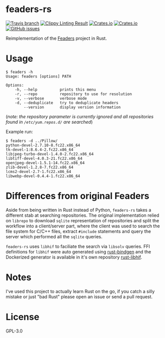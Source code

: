 # feaders-rs
[![Travis branch](https://travis-ci.org/shaded-enmity/feaders-rs.svg?branch=master)](https://travis-ci.org/shaded-enmity/feaders-rs)
[![Clippy Linting Result](https://clippy.bashy.io/github/shaded-enmity/feaders-rs/master/badge.svg)](https://clippy.bashy.io/github/shaded-enmity/feaders-rs/master/log) [![Crates.io](https://img.shields.io/crates/v/feaders.svg?maxAge=2592000)](Cargo.toml) [![Crates.io](https://img.shields.io/crates/l/feaders.svg?maxAge=2592000)](LICENSE) [![GitHub issues](https://img.shields.io/github/issues/shaded-enmity/feaders-rs.svg)](https://github.com/shaded-enmity/feaders-rs/issues)

Reimplementation of the [Feaders](https://github.com/shaded-enmity/feaders) project in Rust.

# Usage
```
$ feaders -h
Usage: feaders [options] PATH

Options:
    -h, --help          prints this menu
    -r, --repo          repository to use for resolution
    -v, --verbose       verbose mode
    -d, --deduplicate   try to deduplicate headers
        --version       display version information
```
(*note: the repository parameter is currently ignored and all repositories found in `/etc/yum.repos.d/` are searched*)

Example run:
```
$ feaders -d ../Pillow/
python-devel-2.7.10-8.fc22.x86_64
tk-devel-1:8.6.4-2.fc22.x86_64
libjpeg-turbo-devel-1.4.0-2.fc22.x86_64
libtiff-devel-4.0.3-21.fc22.x86_64
openjpeg-devel-1.5.1-14.fc22.x86_64
zlib-devel-1.2.8-7.fc22.x86_64
lcms2-devel-2.7-1.fc22.x86_64
libwebp-devel-0.4.4-1.fc22.x86_64
```

# Differences from original Feaders
Aside from being written in Rust instead of Python, `feaders-rs` takes a different stab at searching repositories. The original implementation relied on `librepo` to download `sqlite` representation of repositories and split the workflow into a client/server part, where the client was used to search the file system for C/C++ files, extract `#include` statements and query the server which performed all the `sqlite` queries. 

`feaders-rs` uses `libhif` to faciliate the search via `libsolv` queries. FFI definitions for `libhif` were auto generated using [rust-bindgen](https://github.com/crabtw/rust-bindgen) and the Dockerized generator is available in it's own repository [rust-libhif](https://github.com/shaded-enmity/rust-libhif).

# Notes
I've used this project to actually learn Rust on the go, if you catch a silly mistake or just "bad Rust" please open an issue or send a pull request.

# License
GPL-3.0
